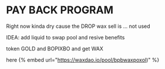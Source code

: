 # PAY BACK PROGRAM

Right now kinda dry cause the DROP wax sell is ... not used

IDEA: add liquid to swap pool and resive benefits

token 
GOLD and BOPIXBO 
and get WAX 

here
{% embed url="https://waxdao.io/pool/bpbwaxpoxol)" %}
